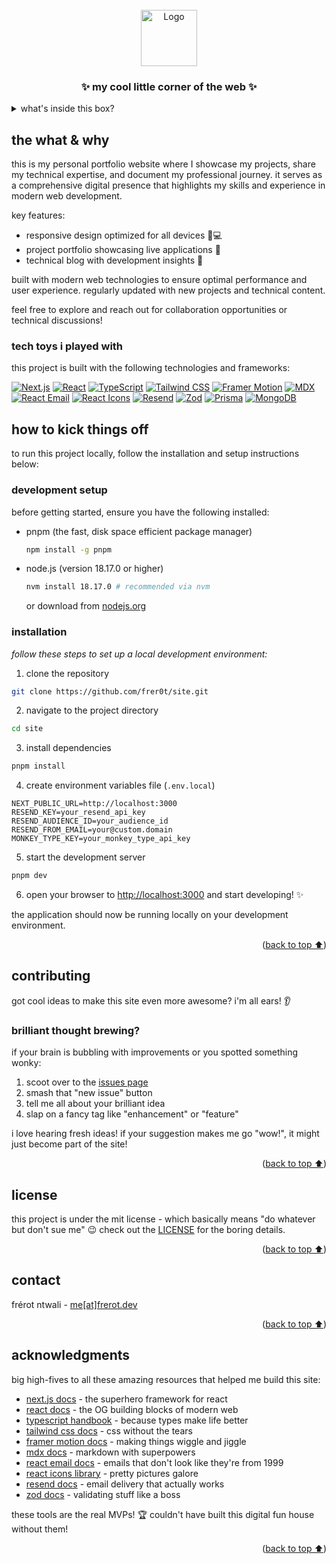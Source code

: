 <a id="readme-top">

</a>

<br />
<div align="center">
  <img src="public/logo-dark.svg" alt="Logo" width="90" height="90"/>

  <h3 align="center">✨ my cool little corner of the web ✨</h3>

</div>

<details>
  <summary>what's inside this box?</summary>
  <ol>
  <li>
    <a href="#the-what--why">the what & why</a>
    <ul>
    <li><a href="#tech-toys-i-played-with">tech toys i played with</a></li>
    </ul>
  </li>
  <li>
    <a href="#how-to-kick-things-off">how to kick things off</a>
    <ul>
    <li><a href="#development-setup">development setup</a></li>
    <li><a href="#installation">installation</a></li>
    </ul>
  </li>
  <li><a href="#contributing">contributing</a></li>
  <li><a href="#license">boring legal stuff</a></li>
  <li><a href="#contact">say hi to me!</a></li>

  </ol>
</details>

## the what & why

this is my personal portfolio website where I showcase my projects, share my
technical expertise, and document my professional journey. it serves as a
comprehensive digital presence that highlights my skills and experience in
modern web development.

key features:

- responsive design optimized for all devices 📱💻
- project portfolio showcasing live applications 🚀
- technical blog with development insights 💭

built with modern web technologies to ensure optimal performance and user
experience. regularly updated with new projects and technical content.

feel free to explore and reach out for collaboration opportunities or technical
discussions!

### tech toys i played with

this project is built with the following technologies and frameworks:

[![Next.js][Next-badge]][Next-url] [![React][React-badge]][React-url]
[![TypeScript][TypeScript-badge]][TypeScript-url]
[![Tailwind CSS][Tailwind-badge]][Tailwind-url]
[![Framer Motion][Framer-badge]][Framer-url] [![MDX][MDX-badge]][MDX-url]
[![React Email][ReactEmail-badge]][ReactEmail-url]
[![React Icons][ReactIcons-badge]][ReactIcons-url]
[![Resend][Resend-badge]][Resend-url] [![Zod][Zod-badge]][Zod-url]
[![Prisma][Prisma-badge]][Prisma-url] [![MongoDB][MongoDB-badge]][MongoDB-url]

## how to kick things off

to run this project locally, follow the installation and setup instructions
below:

### development setup

before getting started, ensure you have the following installed:

- pnpm (the fast, disk space efficient package manager)
  ```sh
  npm install -g pnpm
  ```
- node.js (version 18.17.0 or higher)
  ```sh
  nvm install 18.17.0 # recommended via nvm
  ```
  or download from [nodejs.org](https://nodejs.org/en/download/)

### installation

_follow these steps to set up a local development environment:_

1. clone the repository

```sh
git clone https://github.com/frer0t/site.git
```

2. navigate to the project directory

```sh
cd site
```

3. install dependencies

```sh
pnpm install
```

4. create environment variables file (`.env.local`)

```
NEXT_PUBLIC_URL=http://localhost:3000
RESEND_KEY=your_resend_api_key
RESEND_AUDIENCE_ID=your_audience_id
RESEND_FROM_EMAIL=your@custom.domain
MONKEY_TYPE_KEY=your_monkey_type_api_key
```

5. start the development server

```sh
pnpm dev
```

6. open your browser to [http://localhost:3000](http://localhost:3000) and start
   developing! ✨

the application should now be running locally on your development environment.

<p align="right">(<a href="#readme-top">back to top ⬆️</a>)</p>

## contributing

got cool ideas to make this site even more awesome? i'm all ears! 👂

### brilliant thought brewing?

if your brain is bubbling with improvements or you spotted something wonky:

1. scoot over to the [issues page](https://github.com/frer0t/site/issues)
2. smash that "new issue" button
3. tell me all about your brilliant idea
4. slap on a fancy tag like "enhancement" or "feature"

i love hearing fresh ideas! if your suggestion makes me go "wow!", it might just
become part of the site!

<p align="right">(<a href="#readme-top">back to top ⬆️</a>)</p>

## license

this project is under the mit license - which basically means "do whatever but
don't sue me" 😉 check out the [LICENSE](LICENSE) for the boring details.

<p align="right">(<a href="#readme-top">back to top ⬆️</a>)</p>

## contact

frérot ntwali - [me[at]frerot.dev](mailto:me@frerot.dev)

<p align="right">(<a href="#readme-top">back to top ⬆️</a>)</p>

<!-- ACKNOWLEDGMENTS -->

## acknowledgments

big high-fives to all these amazing resources that helped me build this site:

- [next.js docs](https://nextjs.org/docs) - the superhero framework for react
- [react docs](https://legacy.reactjs.org/docs/getting-started.html) - the OG
  building blocks of modern web
- [typescript handbook](https://www.typescriptlang.org/docs/) - because types
  make life better
- [tailwind css docs](https://tailwindcss.com/docs) - css without the tears
- [framer motion docs](https://www.framer.com/motion/introduction/) - making
  things wiggle and jiggle
- [mdx docs](https://mdxjs.com/docs/) - markdown with superpowers
- [react email docs](https://react.email/docs) - emails that don't look like
  they're from 1999
- [react icons library](https://react-icons.github.io/react-icons/) - pretty
  pictures galore
- [resend docs](https://resend.com/docs) - email delivery that actually works
- [zod docs](https://github.com/colinhacks/zod#documentation) - validating stuff
  like a boss

these tools are the real MVPs! 🏆 couldn't have built this digital fun house
without them!

<p align="right">(<a href="#readme-top">back to top ⬆️</a>)</p>

[Next-badge]:
  https://img.shields.io/badge/Next.js-000000?style=for-the-badge&logo=next.js&logoColor=white
[Next-url]: https://nextjs.org/
[React-badge]:
  https://img.shields.io/badge/React-20232A?style=for-the-badge&logo=react&logoColor=61DAFB
[React-url]: https://reactjs.org/
[TypeScript-badge]:
  https://img.shields.io/badge/TypeScript-007ACC?style=for-the-badge&logo=typescript&logoColor=white
[TypeScript-url]: https://www.typescriptlang.org/
[Tailwind-badge]:
  https://img.shields.io/badge/Tailwind_CSS-38B2AC?style=for-the-badge&logo=tailwind-css&logoColor=white
[Tailwind-url]: https://tailwindcss.com/
[Framer-badge]:
  https://img.shields.io/badge/Framer_Motion-0055FF?style=for-the-badge&logo=framer&logoColor=white
[Framer-url]: https://www.framer.com/motion/
[MDX-badge]:
  https://img.shields.io/badge/MDX-1B1F24?style=for-the-badge&logo=mdx&logoColor=white
[MDX-url]: https://mdxjs.com/
[ReactEmail-badge]:
  https://img.shields.io/badge/React_Email-000000?style=for-the-badge&logo=react&logoColor=61DAFB
[ReactEmail-url]: https://react.email/
[ReactIcons-badge]:
  https://img.shields.io/badge/React_Icons-61DAFB?style=for-the-badge&logo=react&logoColor=black
[ReactIcons-url]: https://react-icons.github.io/react-icons/
[Resend-badge]:
  https://img.shields.io/badge/Resend-000000?style=for-the-badge&logo=resend&logoColor=white
[Resend-url]: https://resend.com/
[Zod-badge]:
  https://img.shields.io/badge/Zod-3068B7?style=for-the-badge&logo=zod&logoColor=white
[Zod-url]: https://github.com/colinhacks/zod
[Prisma-badge]:
  https://img.shields.io/badge/Prisma-2D3748?style=for-the-badge&logo=prisma&logoColor=white
[Prisma-url]: https://www.prisma.io/
[MongoDB-badge]:
  https://img.shields.io/badge/MongoDB-47A248?style=for-the-badge&logo=mongodb&logoColor=white
[MongoDB-url]: https://www.mongodb.com/
